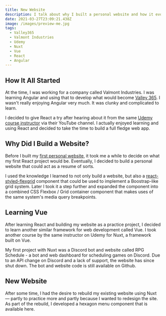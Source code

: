 ```yaml
---
title: New Website
description: I talk about why I built a personal website and how it evolved over time.
date: 2021-03-27T23:09:21.438Z
image: /images/preview-me.jpg
tags:
  - Valley365
  - Valmont Industries
  - Udemy
  - Nuxt
  - Vue
  - React
  - Angular
---
```


## How It All Started

At the time, I was working for a company called Valmont Industries. I was learning Angular and using that to develop what would become <a href="https://www.valley365.com" target="_blank" rel="noreferrer noopener">Valley 365</a>. I wasn't really enjoying Angular very much. It was clunky and complicated to learn.

<blog-img src="/images/preview-valley-365.jpg" width="500"></blog-img>

I decided to give React a try after hearing about it from the same <a href="https://www.udemy.com/user/academind/" target="_blank" rel="noreferrer noopener">Udemy course instructor</a> via their YouTube channel. I actually enjoyed learning and using React and decided to take the time to build a full fledge web app.

## Why Did I Build a Website?

Before I built my <a href="https://mattdekok.herokuapp.com" target="_blank" rel="noreferrer noopener">first personal website</a>, it took me a while to decide on what my first React project would be. Eventually, I decided to build a personal website that could act as a resume of sorts.

<blog-img src="/images/preview-me.jpg"></blog-img>

I used the knowledge I learned to not only build a website, but also a <a href="https://github.com/sillvva/react-styled-flexgrid" target="_blank" rel="noreferrer noopener">react-styled-flexgrid</a> component that could be used to implement a Boostrap-like grid system. Later I took it a step further and expanded the component into a combined CSS Flexbox / Grid container component that makes uses of the same system's media query breakpoints.

## Learning Vue

After learning React and building my website as a practice project, I decided to learn another similar framework for web development called Vue. I took another course by the same instructor on Udemy for Nuxt, a framework built on Vue.

My first project with Nuxt was a Discord bot and website called RPG Schedule - a bot and web dashboard for scheduling games on Discord. Due to an API change on Discord and a lack of support, the website has since shut down. The bot and website code is still available <nuxt-link to="/projects">on Github</nuxt-link>.

<blog-img src="/images/preview-rpgschedule.jpg"></blog-img>

## New Website

After some time, I had the desire to rebuild my existing website using Nuxt &mdash; partly to practice more and partly because I wanted to redesign the site. As part of the rebuild, I developed a hexagon menu component that is available <nuxt-link to="/projects">here</nuxt-link>.